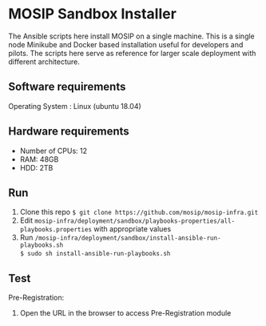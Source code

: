 # MOSIP Sandbox Installer
  
The Ansible scripts here install MOSIP on a single machine. This is a single node Minikube and Docker based installation useful for developers and pilots. The scripts here serve as reference for larger scale deployment with different architecture.

## Software requirements
Operating System : Linux (ubuntu 18.04)

## Hardware requirements
* Number of CPUs: 12
* RAM: 48GB
* HDD: 2TB

## Run
1. Clone this repo
`$ git clone https://github.com/mosip/mosip-infra.git`
1. Edit `mosip-infra/deployment/sandbox/playbooks-properties/all-playbooks.properties` with appropriate values
1. Run `/mosip-infra/deployment/sandbox/install-ansible-run-playbooks.sh`     
`$ sudo sh install-ansible-run-playbooks.sh`

## Test
Pre-Registration:
1. Open the URL <TODO> in the browser to access Pre-Registration module
